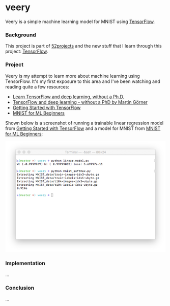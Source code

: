 # veery

Veery is a simple machine learning model for MNIST using [TensorFlow](https://www.tensorflow.org).

### Background

This project is part of [52projects](https://donny.github.io/52projects/) and the new stuff that I learn through this project: [TensorFlow](https://www.tensorflow.org).

### Project

Veery is my attempt to learn more about machine learning using TensorFlow. It's my first exposure to this area and I've been watching and reading quite a few resources:

- [Learn TensorFlow and deep learning, without a Ph.D.](https://cloud.google.com/blog/big-data/2017/01/learn-tensorflow-and-deep-learning-without-a-phd)
- [TensorFlow and deep learning - without a PhD by Martin Görner](https://www.youtube.com/watch?v=vq2nnJ4g6N0)
- [Getting Started with TensorFlow](https://www.tensorflow.org/get_started/get_started)
- [MNIST for ML Beginners](https://www.tensorflow.org/get_started/mnist/beginners)

Shown below is a screenshot of running a trainable linear regression model from [Getting Started with TensorFlow](https://www.tensorflow.org/get_started/get_started) and a model for MNIST from [MNIST for ML Beginners](https://www.tensorflow.org/get_started/mnist/beginners):

![Screenshot](https://raw.githubusercontent.com/donny/veery/master/screenshot.png)

### Implementation

...

### Conclusion

...
